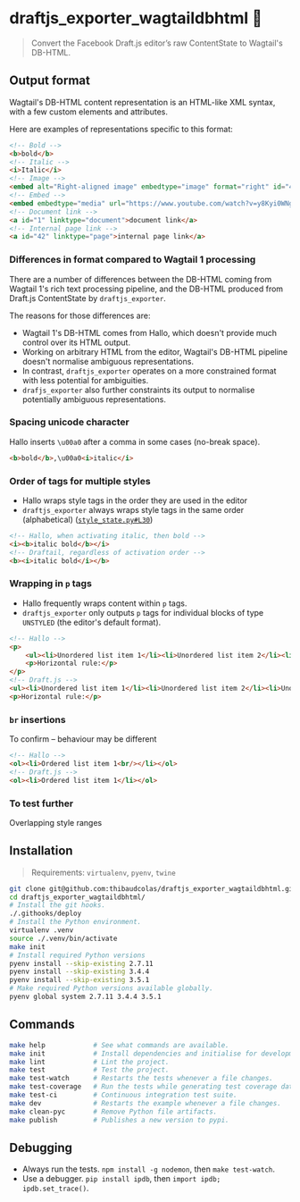 # draftjs_exporter_wagtaildbhtml 🐍

> Convert the Facebook Draft.js editor’s raw ContentState to Wagtail's DB-HTML.

## Output format

Wagtail's DB-HTML content representation is an HTML-like XML syntax, with a few custom elements and attributes.

Here are examples of representations specific to this format:

```html
<!-- Bold -->
<b>bold</b>
<!-- Italic -->
<i>Italic</i>
<!-- Image -->
<embed alt="Right-aligned image" embedtype="image" format="right" id="49"/>
<!-- Embed -->
<embed embedtype="media" url="https://www.youtube.com/watch?v=y8Kyi0WNg40"/>
<!-- Document link -->
<a id="1" linktype="document">document link</a>
<!-- Internal page link -->
<a id="42" linktype="page">internal page link</a>
```

### Differences in format compared to Wagtail 1 processing

There are a number of differences between the DB-HTML coming from Wagtail 1's rich text processing pipeline, and the DB-HTML produced from Draft.js ContentState by `draftjs_exporter`.

The reasons for those differences are:

- Wagtail 1's DB-HTML comes from Hallo, which doesn't provide much control over its HTML output.
- Working on arbitrary HTML from the editor, Wagtail's DB-HTML pipeline doesn't normalise ambiguous representations.
- In contrast, `draftjs_exporter` operates on a more constrained format with less potential for ambiguities.
- `drafjs_exporter` also further constraints its output to normalise potentially ambiguous representations.

### Spacing unicode character

Hallo inserts `\u00a0` after a comma in some cases (no-break space).

```html
<b>bold</b>,\u00a0<i>italic</i>
```

### Order of tags for multiple styles

- Hallo wraps style tags in the order they are used in the editor
- `draftjs_exporter` always wraps style tags in the same order (alphabetical) ([`style_state.py#L30`](https://github.com/springload/draftjs_exporter/blob/dcfa0491ce78783a20720ed5b557166154a57259/draftjs_exporter/style_state.py#L30))

```html
<!-- Hallo, when activating italic, then bold -->
<i><b>italic bold</b></i>
<!-- Draftail, regardless of activation order -->
<b><i>italic bold</i></b>
```

### Wrapping in `p` tags

- Hallo frequently wraps content within `p` tags.
- `draftjs_exporter` only outputs `p` tags for individual blocks of type `UNSTYLED` (the editor's default format).

```html
<!-- Hallo -->
<p>
    <ul><li>Unordered list item 1</li><li>Unordered list item 2</li><li>Unordered list item 3</li></ul>
    <p>Horizontal rule:</p>
</p>
<!-- Draft.js -->
<ul><li>Unordered list item 1</li><li>Unordered list item 2</li><li>Unordered list item 3</li></ul>
<p>Horizontal rule:</p>
```

### `br` insertions

To confirm – behaviour may be different

```html
<!-- Hallo -->
<ol><li>Ordered list item 1<br/></li></ol>
<!-- Draft.js -->
<ol><li>Ordered list item 1</li></ol>
```

### To test further

Overlapping style ranges

## Installation

> Requirements: `virtualenv`, `pyenv`, `twine`

```sh
git clone git@github.com:thibaudcolas/draftjs_exporter_wagtaildbhtml.git
cd draftjs_exporter_wagtaildbhtml/
# Install the git hooks.
./.githooks/deploy
# Install the Python environment.
virtualenv .venv
source ./.venv/bin/activate
make init
# Install required Python versions
pyenv install --skip-existing 2.7.11
pyenv install --skip-existing 3.4.4
pyenv install --skip-existing 3.5.1
# Make required Python versions available globally.
pyenv global system 2.7.11 3.4.4 3.5.1
```

## Commands

```sh
make help            # See what commands are available.
make init            # Install dependencies and initialise for development.
make lint            # Lint the project.
make test            # Test the project.
make test-watch      # Restarts the tests whenever a file changes.
make test-coverage   # Run the tests while generating test coverage data.
make test-ci         # Continuous integration test suite.
make dev             # Restarts the example whenever a file changes.
make clean-pyc       # Remove Python file artifacts.
make publish         # Publishes a new version to pypi.
```

## Debugging

- Always run the tests. `npm install -g nodemon`, then `make test-watch`.
- Use a debugger. `pip install ipdb`, then `import ipdb; ipdb.set_trace()`.
